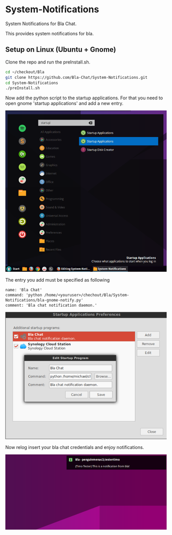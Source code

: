 # System-Notifications
System Notifications for Bla Chat.

This provides system notifications for bla.

## Setup on Linux (Ubuntu + Gnome)

Clone the repo and run the preInstall.sh.
```bash
cd ~/checkout/Bla
git clone https://github.com/Bla-Chat/System-Notifications.git
cd System-Notifications
./preInstall.sh
```

Now add the python script to the startup applications.
For that you need to open gnome 'startup applications' and add a new entry.

![Press start and search for startup applications](https://raw.githubusercontent.com/Bla-Chat/System-Notifications/master/images/StartupApplications.png)

The entry you add must be specified as following
```
name: 'Bla Chat'
command: 'python /home/<youruser>/chechout/Bla/System-Notifications/bla-gnome-notify.py'
comment: 'Bla chat notification daemon.'
```

![Add an entry to the startup applications](https://raw.githubusercontent.com/Bla-Chat/System-Notifications/master/images/EditStartupApplications.png)

Now relog insert your bla chat credentials and enjoy notifications.

![Enjoy the notifications](https://raw.githubusercontent.com/Bla-Chat/System-Notifications/master/images/Notification.png)